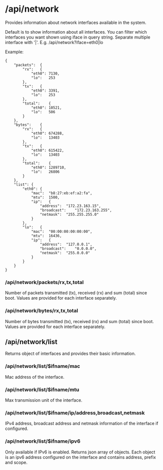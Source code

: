 # /api/network

Provides information about network interfaces available in the system.

Default is to show information about all interfaces. You can filter which interfaces you want shown using iface in query string. Separate multiple interface with '|'. E.g. /api/network?iface=eth0|lo

Example:
```
{
	"packets":	{
		"rx":	{
			"eth0":	7130,
			"lo":	253
		},
		"tx":	{
			"eth0":	3391,
			"lo":	253
		},
		"total":	{
			"eth0":	10521,
			"lo":	506
		}
	},
	"bytes":	{
		"rx":	{
			"eth0":	674288,
			"lo":	13403
		},
		"tx":	{
			"eth0":	615422,
			"lo":	13403
		},
		"total":	{
			"eth0":	1289710,
			"lo":	26806
		}
	},
	"list":	{
		"eth0":	{
			"mac":	"b8:27:eb:ef:a2:fa",
			"mtu":	1500,
			"ip":	{
				"address":	"172.23.163.15",
				"broadcast":	"172.23.163.255",
				"netmask":	"255.255.255.0"
			}
		},
		"lo":	{
			"mac":	"00:00:00:00:00:00",
			"mtu":	16436,
			"ip":	{
				"address":	"127.0.0.1",
				"broadcast":	"0.0.0.0",
				"netmask":	"255.0.0.0"
			}
		}
	}
}
```

### /api/network/packets/rx,tx,total

Number of packets transmitted (tx), received (rx) and sum (total) since boot. Values are provided for each interface separately.

### /api/network/bytes/rx,tx,total

Number of bytes transmitted (tx), received (rx) and sum (total) since boot. Values are provided for each interface separately.

## /api/network/list

Returns object of interfaces and provides their basic information.

### /api/network/list/$ifname/mac

Mac address of the interface.

### /api/network/list/$ifname/mtu

Max transmission unit of the interface.

### /api/network/list/$ifname/ip/address,broadcast,netmask

IPv4 address, broadcast address and netmask information of the interface if configured.

### /api/network/list/$ifname/ipv6

Only available if IPv6 is enabled.
Returns json array of objects. Each object is an ipv6 address configured on the interface and contains address, prefix and scope.
